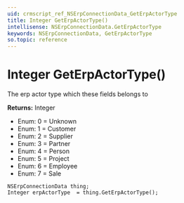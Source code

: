 ```yaml
---
uid: crmscript_ref_NSErpConnectionData_GetErpActorType
title: Integer GetErpActorType()
intellisense: NSErpConnectionData.GetErpActorType
keywords: NSErpConnectionData, GetErpActorType
so.topic: reference
---
```


# Integer GetErpActorType()

The erp actor type which these fields belongs to

**Returns:** Integer

* Enum: 0 = Unknown 
* Enum: 1 = Customer 
* Enum: 2 = Supplier 
* Enum: 3 = Partner 
* Enum: 4 = Person 
* Enum: 5 = Project 
* Enum: 6 = Employee 
* Enum: 7 = Sale 

```crmscript
NSErpConnectionData thing;
Integer erpActorType  = thing.GetErpActorType();
```

